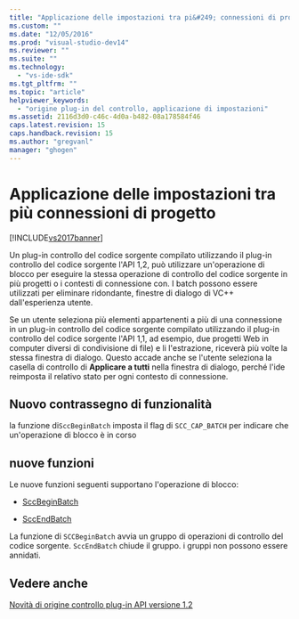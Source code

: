 ```yaml
---
title: "Applicazione delle impostazioni tra pi&#249; connessioni di progetto | Microsoft Docs"
ms.custom: ""
ms.date: "12/05/2016"
ms.prod: "visual-studio-dev14"
ms.reviewer: ""
ms.suite: ""
ms.technology: 
  - "vs-ide-sdk"
ms.tgt_pltfrm: ""
ms.topic: "article"
helpviewer_keywords: 
  - "origine plug-in del controllo, applicazione di impostazioni"
ms.assetid: 2116d3d0-c46c-4d0a-b482-08a178584f46
caps.latest.revision: 15
caps.handback.revision: 15
ms.author: "gregvanl"
manager: "ghogen"
---
```

# Applicazione delle impostazioni tra pi&#249; connessioni di progetto
[!INCLUDE[vs2017banner](../../code-quality/includes/vs2017banner.md)]

Un plug\-in controllo del codice sorgente compilato utilizzando il plug\-in controllo del codice sorgente l'API 1,2, può utilizzare un'operazione di blocco per eseguire la stessa operazione di controllo del codice sorgente in più progetti o i contesti di connessione con.  I batch possono essere utilizzati per eliminare ridondante, finestre di dialogo di VC\+\+ dall'esperienza utente.  
  
 Se un utente seleziona più elementi appartenenti a più di una connessione in un plug\-in controllo del codice sorgente compilato utilizzando il plug\-in controllo del codice sorgente l'API 1,1, ad esempio, due progetti Web in computer diversi di condivisione di file\) e li l'estrazione, riceverà più volte la stessa finestra di dialogo.  Questo accade anche se l'utente seleziona la casella di controllo di **Applicare a tutti** nella finestra di dialogo, perché l'ide reimposta il relativo stato per ogni contesto di connessione.  
  
## Nuovo contrassegno di funzionalità  
 la funzione di`SccBeginBatch` imposta il flag di `SCC_CAP_BATCH` per indicare che un'operazione di blocco è in corso  
  
## nuove funzioni  
 Le nuove funzioni seguenti supportano l'operazione di blocco:  
  
-   [SccBeginBatch](../../extensibility/sccbeginbatch-function.md)  
  
-   [SccEndBatch](../../extensibility/sccendbatch-function.md)  
  
 La funzione di `SCCBeginBatch` avvia un gruppo di operazioni di controllo del codice sorgente.  `SccEndBatch` chiude il gruppo.  i gruppi non possono essere annidati.  
  
## Vedere anche  
 [Novità di origine controllo plug\-in API versione 1.2](../../extensibility/internals/what-s-new-in-the-source-control-plug-in-api-version-1-2.md)